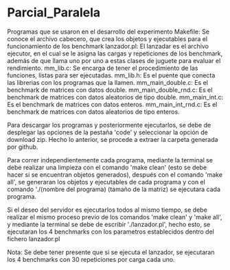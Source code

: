 # Parcial_Paralela
Programas que se usaron en el desarrollo del experimento
Makefile: Se conoce el archivo cabecero, que crea los objetos y ejecutables para el funcionamiento de los benchmark
lanzador.pl: El lanzadar es el archivo ejecutor, en el cual se le asigna las cargas y repeticiones de los benchmark,
además de que llama uno por uno a estas clases de juguete para evaluar el rendimiento.
mm_lib.c: Se encarga de tener el procedimiento de las funciones, listas para ser ejecutadas.
mm_lib.h: Es el puente que conecta las librerias con los programas que la llamen.
mm_main_double.c: Es el benchmark de matrices con datos double.
mm_main_double_rnd.c: Es el benchmark de matrices con datos aleatorios de tipo double.
mm_main_int.c: Es el benchmark de matrices con datos enteros.
mm_main_int_rnd.c: Es el benchmark de matrices con datos aleatorios de tipo enteros.

Para descargar los programas y posteriormente ejecutarlos, se debe de desplegar las opciones de la pestaña 'code' y seleccionar
la opción de download zip. Hecho lo anterior, se procede a extraer la carpeta generada por github.

Para correr independientemente cada programa, mediante la terminal se debe realizar una limpieza con el comando 'make clean' (esto se debe hacer si se encuentran objetos generados),
después con el comando 'make all', se generaran los objetos y ejecutables de cada programa y con el comando './(nombre del programa) (tamaño de la matriz) se ejecutara cada programa.

Si el deseo del servidor es ejecutarlos todos al mismo tiempo, se debe realizar el mismo proceso previo de los comandos 'make clean' y 'make all', y mediante la terminal
se debe de escribir './lanzador.pl', hecho esto, se ejecutaran los 4 benchmarks con los parametros establecidos dentro del fichero lanzador.pl

Nota: Se debe tener presente que si se ejecuta el lanzador, se ejecutaran los 4 benchmarks con 30 repeticiones por carga cada uno.
